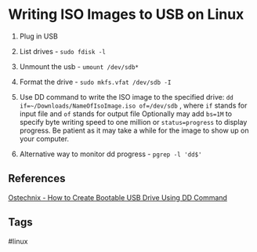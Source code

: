 # Writing ISO Images to USB on Linux

1. Plug in USB

2. List drives - `sudo fdisk -l`

3. Unmount the usb - `umount /dev/sdb*`

4. Format the drive - `sudo mkfs.vfat /dev/sdb -I`

5. Use DD command to write the ISO image to the specified drive:
`dd if=~/Downloads/NameOfIsoImage.iso of=/dev/sdb`
, where `if` stands for input file and `of` stands for output file
Optionally may add `bs=1M` to specify byte writing speed to one million or `status=progress` to display progress. Be patient as it may take a while for the image to show up on your computer.

6. Alternative way to monitor dd progress - `pgrep -l 'dd$'`

## References
[Ostechnix - How to Create Bootable USB Drive Using DD Command](https://ostechnix.com/how-to-create-bootable-usb-drive-using-dd-command/)

## Tags
#linux
